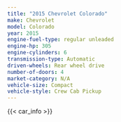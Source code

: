 ```yaml
---
title: "2015 Chevrolet Colorado"
make: Chevrolet
model: Colorado
year: 2015
engine-fuel-type: regular unleaded
engine-hp: 305
engine-cylinders: 6
transmission-type: Automatic
driven-wheels: Rear wheel drive
number-of-doors: 4
market-category: N/A
vehicle-size: Compact
vehicle-style: Crew Cab Pickup
---
```


{{< car_info >}}
